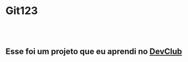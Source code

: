 <h1>Git123</h1>
<br>
<br>
<h2>Esse foi um projeto que eu aprendi no <a href="https://aulas.devclub.com.br">DevClub</a></h2>
